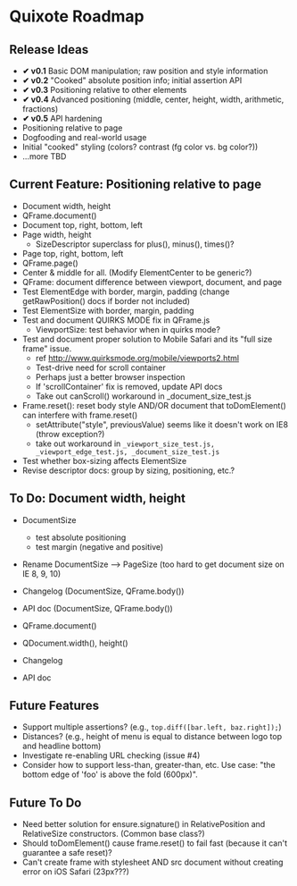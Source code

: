 # Quixote Roadmap

## Release Ideas

* **✔ v0.1** Basic DOM manipulation; raw position and style information
* **✔ v0.2** "Cooked" absolute position info; initial assertion API
* **✔ v0.3** Positioning relative to other elements
* **✔ v0.4** Advanced positioning (middle, center, height, width, arithmetic, fractions)
* **✔ v0.5** API hardening
* Positioning relative to page
* Dogfooding and real-world usage
* Initial "cooked" styling (colors? contrast (fg color vs. bg color?))
* ...more TBD


## Current Feature: Positioning relative to page

* Document width, height
* QFrame.document()
* Document top, right, bottom, left
* Page width, height
  * SizeDescriptor superclass for plus(), minus(), times()?
* Page top, right, bottom, left
* QFrame.page()
* Center & middle for all. (Modify ElementCenter to be generic?)
* QFrame: document difference between viewport, document, and page
* Test ElementEdge with border, margin, padding (change getRawPosition() docs if border not included)
* Test ElementSize with border, margin, padding
* Test and document QUIRKS MODE fix in QFrame.js
  * ViewportSize: test behavior when in quirks mode?
* Test and document proper solution to Mobile Safari and its "full size frame" issue.
  * ref http://www.quirksmode.org/mobile/viewports2.html
  * Test-drive need for scroll container
  * Perhaps just a better browser inspection
  * If 'scrollContainer' fix is removed, update API docs
  * Take out canScroll() workaround in _document_size_test.js
* Frame.reset(): reset body style AND/OR document that toDomElement() can interfere with frame.reset()
  * setAttribute("style", previousValue) seems like it doesn't work on IE8 (throw exception?)
  * take out workaround in `_viewport_size_test.js, _viewport_edge_test.js, _document_size_test.js`
* Test whether box-sizing affects ElementSize
* Revise descriptor docs: group by sizing, positioning, etc.?


## To Do: Document width, height

* DocumentSize
  * test absolute positioning
  * test margin (negative and positive)
* Rename DocumentSize --> PageSize (too hard to get document size on IE 8, 9, 10)
* Changelog (DocumentSize, QFrame.body())
* API doc (DocumentSize, QFrame.body())

* QFrame.document()
* QDocument.width(), height()
* Changelog
* API doc

## Future Features

* Support multiple assertions? (e.g., `top.diff([bar.left, baz.right]);`)
* Distances? (e.g., height of menu is equal to distance between logo top and headline bottom)
* Investigate re-enabling URL checking (issue #4)
* Consider how to support less-than, greater-than, etc. Use case: "the bottom edge of 'foo' is above the fold (600px)".


## Future To Do

* Need better solution for ensure.signature() in RelativePosition and RelativeSize constructors. (Common base class?)
* Should toDomElement() cause frame.reset() to fail fast (because it can't guarantee a safe reset)?
* Can't create frame with stylesheet AND src document without creating error on iOS Safari (23px???)